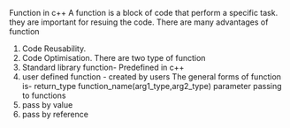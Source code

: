 Function in c++ 
A function is a block of code that perform a specific task. they are important for resuing the code.
There are many advantages of function 
1. Code Reusability.
2. Code Optimisation.
There are two type of function
1. Standard library function- Predefined in c++
2. user defined function - created by users
  The general forms of  function is-
  return_type function_name(arg1_type,arg2_type)
  parameter passing to functions 
 1. pass by value
 2. pass by reference
